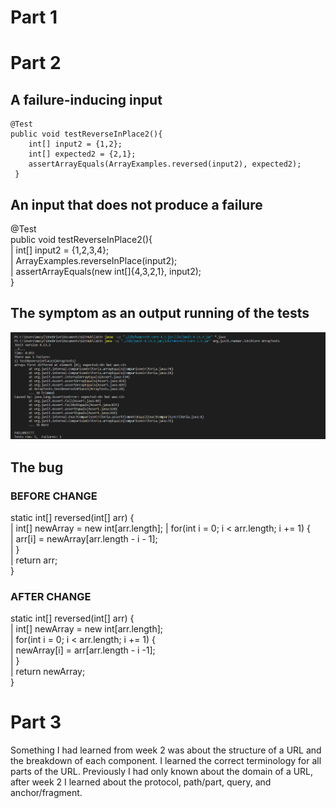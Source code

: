 # Part 1




# Part 2

## A failure-inducing input
```
@Test  
public void testReverseInPlace2(){  
	int[] input2 = {1,2};  
	int[] expected2 = {2,1};  
	assertArrayEquals(ArrayExamples.reversed(input2), expected2);  
 }  
```

## An input that does not produce a failure
@Test  
public void testReverseInPlace2(){  
|    int[] input2 = {1,2,3,4};  
|    ArrayExamples.reverseInPlace(input2);  
|    assertArrayEquals(new int[]{4,3,2,1}, input2);  
}

## The symptom as an output running of the tests
![Image](Symptoms.png)

## The bug
### BEFORE CHANGE
static int[] reversed(int[] arr) {  
|    int[] newArray = new int[arr.length];
|    for(int i = 0; i < arr.length; i += 1) {  
|        arr[i] = newArray[arr.length - i - 1];  
|    }  
|    return arr;  
}
### AFTER CHANGE

static int[] reversed(int[] arr) {  
|    int[] newArray = new int[arr.length];  
|    for(int i = 0; i < arr.length; i += 1) {  
|        newArray[i] = arr[arr.length - i -1];  
|    }  
|    return newArray;  
}

  

# Part 3
Something I had learned from week 2 was about the structure of a URL and the breakdown of each component. I learned the correct terminology for all parts of the URL. Previously I had only known about the domain of a URL, after week 2 I learned about the protocol, path/part, query, and anchor/fragment.
